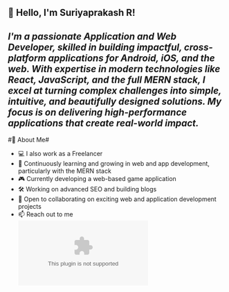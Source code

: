 ## **👋 Hello, I'm Suriyaprakash R!**

*I'm a passionate Application and Web Developer, skilled in building impactful, cross-platform applications for Android, iOS, and the web. With expertise in modern technologies like React, JavaScript, and the full MERN stack, I excel at turning complex challenges into simple, intuitive, and beautifully designed solutions. My focus is on delivering high-performance applications that create real-world impact.*
---
#🚀 About Me#

- 💻 I also work as a Freelancer  
- 🌱 Continuously learning and growing in web and app development, particularly with the MERN stack  
- 🎮 Currently developing a web-based game application  
- 🛠️ Working on advanced SEO and building blogs  
- 💼 Open to collaborating on exciting web and application development projects  
- 📫 Reach out to me <br />
![<img src="https://img.shields.io/badge/LinkedIn-0077B5?style=for-the-badge&logo=linkedin&logoColor=white" />](https://www.linkedin.com/in/suriya-prakash-r-71b559238/)![<img src="https://img.shields.io/badge/Gmail-D14836?style=for-the-badge&logo=gmail&logoColor=white" />](mailto:suryadr1111@gmail.com?subject=Subject%20Here&body=Body%20text%20here
)
